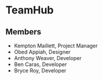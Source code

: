 # TeamHub

## Members
- Kempton Maillett, Project Manager
- Obed Appiah, Designer
- Anthony Weaver, Developer
- Ben Caras, Developer
- Bryce Roy, Developer
